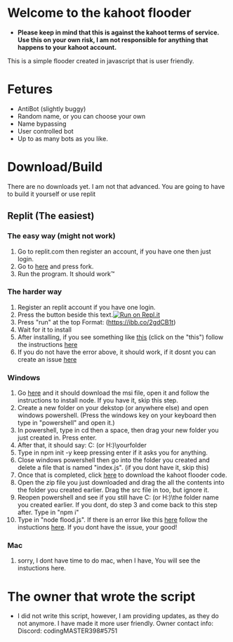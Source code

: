 # Welcome to the kahoot flooder

* __Please keep in mind that this is against the kahoot terms of service. Use this on your own risk, I am not responsible for anything that happens to your kahoot account.__

This is a simple flooder created in javascript that is user friendly.

# Fetures

* AntiBot (slightly buggy)
* Random name, or you can choose your own
* Name bypassing
* User controlled bot
* Up to as many bots as you like.

# Download/Build
There are no downloads yet. I am not that advanced. You are going to have to build it yourself or use replit

## Replit (The easiest)

### The easy way (might not work)
 1. Go to replit.com then register an account, if you have one then just login.
 2. Go to [here](https://replit.com/@PrintedWaste/Kahoot-flooder-or-SRC-FIX?v=1) and press fork.
 3. Run the program. It should work™

### The harder way 

1. Register an replit account if you have one login.
2. Press the button beside this text.[![Run on Repl.it](https://repl.it/badge/github/Kief5555/kahoot-flooder)](https://repl.it/github/Kief5555/kahoot-flooder)
3. Press "run" at the top Format: (https://ibb.co/2gdCB1t)
4. Wait for it to install
5. After installing, if you see something like [this](https://ibb.co/m6hkG3V) (click on the "this") follow the instructions [here](https://github.com/Kief5555/kahoot-flooder/blob/main/src-issue.md)
6. If you do not have the error above, it should work, if it dosnt you can create an issue [here](https://github.com/Kief5555/kahoot-flooder/issues/new)

### Windows 
1. Go [here](https://nodejs.org/dist/v16.13.0/node-v16.13.0-x86.msi) and it should download the msi file, open it and follow the instructions to install node. If you have it, skip this step.
2. Create a new folder on your dekstop (or anywhere else) and open windows powershell. (Press the windows key on your keyboard then type in "powershell" and open it.)
3. In powershell, type in cd then a space, then drag your new folder you just created in. Press enter. 
4. After that, it should say: C: (or H:)\yourfolder
5. Type in npm init -y keep pressing enter if it asks you for anything.
6. Close windows powershell then go into the folder you created and delete a file that is named "index.js". (if you dont have it, skip this)
7. Once that is completed, click [here](https://github.com/Kief5555/kahoot-flooder/archive/refs/heads/main.zip) to download the kahoot flooder code.
8. Open the zip file you just downloaded and drag the all the contents into the folder you created earlier. Drag the src file in too, but ignore it.
9. Reopen powershell and see if you still have C: (or H:)\the folder name you created earlier. If you dont, do step 3 and come back to this step after. Type in "npm i"
10. Type in "node flood.js". If there is an error like this [here](https://ibb.co/m6hkG3V) follow the instuctions [here](https://github.com/Kief5555/kahoot-flooder/blob/main/src-issue.md). If you dont have the issue, your good!

### Mac
1. sorry, I dont have time to do mac, when I have, You will see the instuctions here. 
 

# The owner that wrote the script
* I did not write this script, however, I am providing updates, as they do not anymore. I have made it more user friendly. Owner contact info: Discord: codingMASTER398#5751

 



